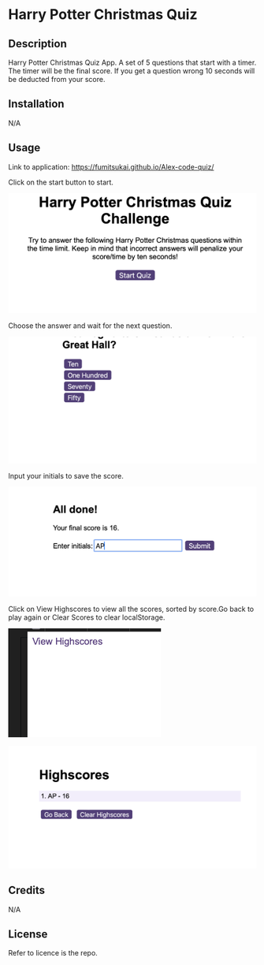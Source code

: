 # Harry Potter Christmas Quiz

## Description

Harry Potter Christmas Quiz App. A set of 5 questions that start with a timer. The timer will be the final score. If you get a question wrong 10 seconds will be deducted from your score.

## Installation

N/A

## Usage

Link to application: https://fumitsukai.github.io/Alex-code-quiz/

Click on the start button to start.

![start](./assets/images/main.png)

Choose the answer and wait for the next question.

![answers](./assets/images/answer.png)

Input your initials to save the score.

![form](./assets/images/initials.png)

Click on View Highscores to view all the scores, sorted by score.Go back to play again or Clear Scores to clear localStorage.

![howto](./assets/images/howtohigh.png)

![highscores](./assets/images/highscores.png)

## Credits

N/A

## License

Refer to licence is the repo.